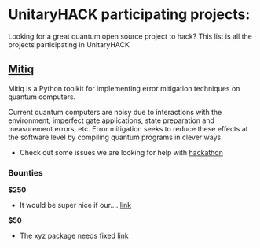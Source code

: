 # UnitaryHACK participating projects:

Looking for a great quantum open source project to hack?
This list is all the projects participating in UnitaryHACK

## [Mitiq](https://github.com/unitaryfund/mitiq)

Mitiq is a Python toolkit for implementing error mitigation techniques on quantum computers.

Current quantum computers are noisy due to interactions with the environment, imperfect gate applications, state preparation and measurement errors, etc. Error mitigation seeks to reduce these effects at the software level by compiling quantum programs in clever ways.

- Check out some issues we are looking for help with [hackathon]()

### Bounties

**$250**
- It would be super nice if our.... [link]()

**$50**
- The xyz package needs fixed [link]()
